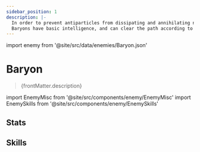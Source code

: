 ```yaml
---
sidebar_position: 1
description: |-
  In order to prevent antiparticles from dissipating and annihilating normal matter, the Antimatter Legion created two types of miniature ion traps for transportation, collectively referred to as Baryons and Antibaryons.
  Baryons have basic intelligence, and can clear the path according to the commands and summons of Voidrangers on the battlefield.
---
```


import enemy from '@site/src/data/enemies/Baryon.json'

# Baryon
<blockquote>{frontMatter.description}</blockquote>

import EnemyMisc from '@site/src/components/enemy/EnemyMisc'
import EnemySkills from '@site/src/components/enemy/EnemySkills'

## Stats

<EnemyMisc enemy={enemy} variant={0} />

## Skills

<EnemySkills enemy={enemy} variant={0} />
